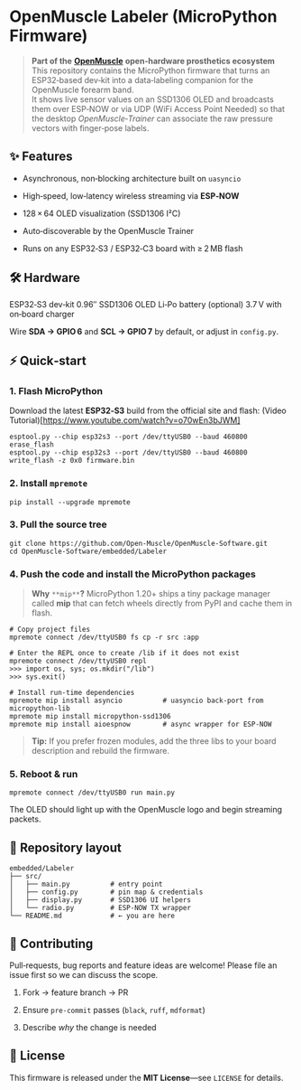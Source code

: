 
# OpenMuscle Labeler (MicroPython Firmware)

> **Part of the** [**OpenMuscle**](https://openmuscle.org) **open‑hardware prosthetics ecosystem**  
> This repository contains the MicroPython firmware that turns an ESP32‑based dev‑kit into a data‑labeling companion for the OpenMuscle forearm band.  
> It shows live sensor values on an SSD1306 OLED and broadcasts them over ESP‑NOW or via UDP (WiFi Access Point Needed) so that the desktop _OpenMuscle‑Trainer_ can associate the raw pressure vectors with finger‑pose labels.

## ✨ Features

-   Asynchronous, non‑blocking architecture built on `uasyncio`
    
-   High‑speed, low‑latency wireless streaming via **ESP‑NOW**
    
-   128 × 64 OLED visualization (SSD1306 I²C)
    
-   Auto‑discoverable by the OpenMuscle Trainer
    
-   Runs on any ESP32‑S3 / ESP32‑C3 board with ≥ 2 MB flash
    

## 🛠️ Hardware

ESP32‑S3 dev‑kit
0.96″ SSD1306 OLED
Li‑Po battery (optional)
3.7 V with on‑board charger

Wire **SDA → GPIO 6** and **SCL → GPIO 7** by default, or adjust in `config.py`.

## ⚡ Quick‑start

### 1. Flash MicroPython

Download the latest **ESP32‑S3** build from the official site and flash:
(Video Tutorial)[https://www.youtube.com/watch?v=o70wEn3bJWM]

```
esptool.py --chip esp32s3 --port /dev/ttyUSB0 --baud 460800 erase_flash
esptool.py --chip esp32s3 --port /dev/ttyUSB0 --baud 460800 write_flash -z 0x0 firmware.bin
```

### 2. Install `mpremote`

```
pip install --upgrade mpremote
```

### 3. Pull the source tree

```
git clone https://github.com/Open-Muscle/OpenMuscle-Software.git
cd OpenMuscle-Software/embedded/Labeler
```

### 4. Push the code and **install the MicroPython packages**

> **Why** `**mip**`**?** MicroPython 1.20+ ships a tiny package manager called **mip** that can fetch wheels directly from PyPI and cache them in flash.

```
# Copy project files
mpremote connect /dev/ttyUSB0 fs cp -r src :app

# Enter the REPL once to create /lib if it does not exist
mpremote connect /dev/ttyUSB0 repl
>>> import os, sys; os.mkdir("/lib")
>>> sys.exit()

# Install run‑time dependencies
mpremote mip install asyncio          # uasyncio back‑port from micropython‑lib
mpremote mip install micropython-ssd1306
mpremote mip install aioespnow        # async wrapper for ESP‑NOW
```

> **Tip:** If you prefer frozen modules, add the three libs to your board description and rebuild the firmware.

### 5. Reboot & run

```
mpremote connect /dev/ttyUSB0 run main.py
```

The OLED should light up with the OpenMuscle logo and begin streaming packets.

## 📂 Repository layout

```
embedded/Labeler
├── src/
│   ├── main.py          # entry point
│   ├── config.py        # pin map & credentials
│   ├── display.py       # SSD1306 UI helpers
│   └── radio.py         # ESP‑NOW TX wrapper
└── README.md            # ← you are here
```

## 🤝 Contributing

Pull‑requests, bug reports and feature ideas are welcome! Please file an issue first so we can discuss the scope.

1.  Fork → feature branch → PR
    
2.  Ensure `pre-commit` passes (`black`, `ruff`, `mdformat`)
    
3.  Describe _why_ the change is needed
    

## 📄 License

This firmware is released under the **MIT License**—see `LICENSE` for details.
